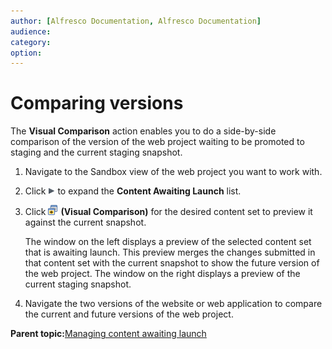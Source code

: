 ```yaml
---
author: [Alfresco Documentation, Alfresco Documentation]
audience: 
category: 
option: 
---
```


# Comparing versions

The **Visual Comparison** action enables you to do a side-by-side comparison of the version of the web project waiting to be promoted to staging and the current staging snapshot.

1.  Navigate to the Sandbox view of the web project you want to work with.

2.  Click ![Expand](../images/im-expand.png) to expand the **Content Awaiting Launch** list.

3.  Click ![Visual Comparison](../images/im-compare.png) **\(Visual Comparison\)** for the desired content set to preview it against the current snapshot.

    The window on the left displays a preview of the selected content set that is awaiting launch. This preview merges the changes submitted in that content set with the current snapshot to show the future version of the web project. The window on the right displays a preview of the current staging snapshot.

4.  Navigate the two versions of the website or web application to compare the current and future versions of the web project.


**Parent topic:**[Managing content awaiting launch](../concepts/cuh-wcm-content-tolaunch.md)

